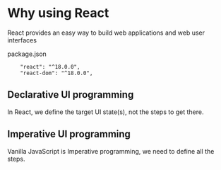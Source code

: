 # Why using React
React provides an easy way to build web applications and web user interfaces

package.json
```
    "react": "^18.0.0",
    "react-dom": "^18.0.0",
```

## Declarative UI programming
In React, we define the target UI state(s), not the steps to get there.

## Imperative UI programming
Vanilla JavaScript is Imperative programming, we need to define all the steps.